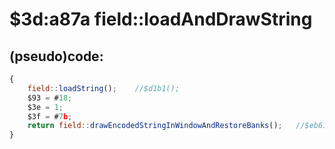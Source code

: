 ﻿
# $3d:a87a field::loadAndDrawString


## (pseudo)code:
```js
{
	field::loadString();	//$d1b1();
	$93 = #18;
	$3e = 1;
	$3f = #7b;
	return field::drawEncodedStringInWindowAndRestoreBanks();	//$eb61();
}
```



